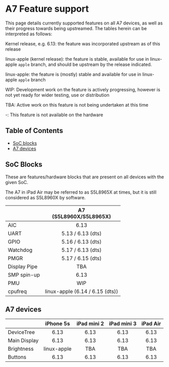 # A7 Feature support

This page details currently supported features on all A7 devices, as well as their progress towards being upstreamed.
The tables herein can be interpreted as follows:

Kernel release, e.g. 6.13: the feature was incorporated upstream as of this release

linux-apple (kernel release): the feature is stable, available for use in linux-apple `apple` branch, and should be upstream by the release indicated.

linux-apple: the feature is (mostly) stable and available for use in linux-apple `apple` branch

WIP: Development work on the feature is actively progressing, however is not yet ready for wider testing, use or distribution

TBA: Active work on this feature is not being undertaken at this time

-: This feature is not available on the hardware

## Table of Contents

- [SoC blocks](#soc-blocks)
- [A7 devices](#a7-devices)

## SoC Blocks

These are features/hardware blocks that are present on all devices with the given SoC.

The A7 in iPad Air may be referred to as S5L8965X at times, but it is still considered as S5L8960X by software.

|                  | A7<br>(S5L8960X/S5L8965X)       |
|------------------|:-------------------------------:|
| AIC              | 6.13                            |
| UART             | 5.13 / 6.13 (dts)               |
| GPIO             | 5.16 / 6.13 (dts)               |
| Watchdog         | 5.17 / 6.13 (dts)               |
| PMGR             | 5.17 / 6.15 (dts)               |
| Display Pipe     | TBA                             |
| SMP spin-up      | 6.13                            |
| PMU              | WIP                             |
| cpufreq          | linux-apple (6.14 / 6.15 (dts)) |

## A7 devices

|                     | iPhone 5s   | iPad mini 2 | iPad mini 3 | iPad Air     |
|---------------------|:-----------:|:-----------:|:-----------:|:------------:|
| DeviceTree          | 6.13        | 6.13        | 6.13        | 6.13         |
| Main Display        | 6.13        | 6.13        | 6.13        | 6.13         |
| Brightness          | linux-apple | TBA         | TBA         | TBA          |
| Buttons             | 6.13        | 6.13        | 6.13        | 6.13         |
